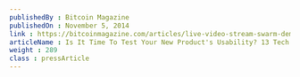 ```yaml
---
publishedBy : Bitcoin Magazine
publishedOn : November 5, 2014
link : https://bitcoinmagazine.com/articles/live-video-stream-swarm-demo-day-2014-1415153959/
articleName : Is It Time To Test Your New Product's Usability? 13 Tech Experts Weigh In
weight : 289 
class : pressArticle
---
```

